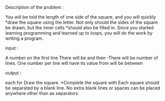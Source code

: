 Description of the problem :

 You will be told the length of one side of the square, and you will quickly *draw the square using the letter. Not only should the sides of the square be drawn, but the inner cells *should also be filled in. Since you started learning programming and learned up to loops, you will do the work by writing a program.

input :

A number on the first line
There will be and then
-There will be number of lines. One number per line
will have its value
from
will be between

output :

each
for
Draw the square. *Complete the square with Each square should be separated by a blank line. No extra blank lines or spaces can be placed anywhere other than as separators.